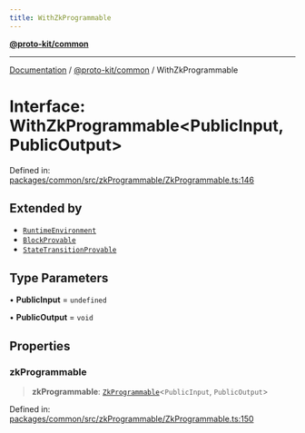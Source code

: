 ```yaml
---
title: WithZkProgrammable
---
```


[**@proto-kit/common**](../README.md)

***

[Documentation](../../../README.md) / [@proto-kit/common](../README.md) / WithZkProgrammable

# Interface: WithZkProgrammable\<PublicInput, PublicOutput\>

Defined in: [packages/common/src/zkProgrammable/ZkProgrammable.ts:146](https://github.com/proto-kit/framework/blob/28efa802e3737fc3b77339148b307ef7246f3ef1/packages/common/src/zkProgrammable/ZkProgrammable.ts#L146)

## Extended by

- [`RuntimeEnvironment`](../../module/interfaces/RuntimeEnvironment.md)
- [`BlockProvable`](../../protocol/interfaces/BlockProvable.md)
- [`StateTransitionProvable`](../../protocol/interfaces/StateTransitionProvable.md)

## Type Parameters

• **PublicInput** = `undefined`

• **PublicOutput** = `void`

## Properties

### zkProgrammable

> **zkProgrammable**: [`ZkProgrammable`](../classes/ZkProgrammable.md)\<`PublicInput`, `PublicOutput`\>

Defined in: [packages/common/src/zkProgrammable/ZkProgrammable.ts:150](https://github.com/proto-kit/framework/blob/28efa802e3737fc3b77339148b307ef7246f3ef1/packages/common/src/zkProgrammable/ZkProgrammable.ts#L150)
